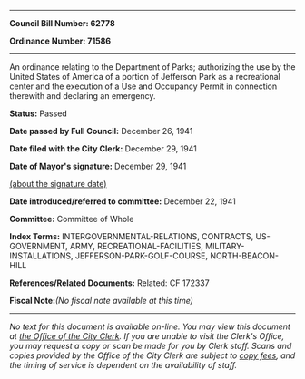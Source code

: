 

********

**Council Bill Number: 62778**
   
**Ordinance Number: 71586**
********

 An ordinance relating to the Department of Parks; authorizing the use by the United States of America of a portion of Jefferson Park as a recreational center and the execution of a Use and Occupancy Permit in connection therewith and declaring an emergency.

**Status:** Passed
   
**Date passed by Full Council:** December 26, 1941
   
**Date filed with the City Clerk:** December 29, 1941
   
**Date of Mayor's signature:** December 29, 1941
   
[(about the signature date)](/~public/approvaldate.htm)
   
   
   
**Date introduced/referred to committee:** December 22, 1941
   
**Committee:** Committee of Whole
   
   
**Index Terms:** INTERGOVERNMENTAL-RELATIONS, CONTRACTS, US-GOVERNMENT, ARMY, RECREATIONAL-FACILITIES, MILITARY-INSTALLATIONS, JEFFERSON-PARK-GOLF-COURSE, NORTH-BEACON-HILL

**References/Related Documents:** Related: CF 172337

**Fiscal Note:**_(No fiscal note available at this time)_
********

_No text for this document is available on-line. You may view this document at [the Office of the City Clerk](http://www.seattle.gov/leg/clerk/contactUs.htm). If you are unable to visit the Clerk's Office, you may request a copy or scan be made for you by Clerk staff. Scans and copies provided by the Office of the City Clerk are subject to [copy fees](http://clerk.seattle.gov/~public/clerkfees.htm), and the timing of service is dependent on the availability of staff._

